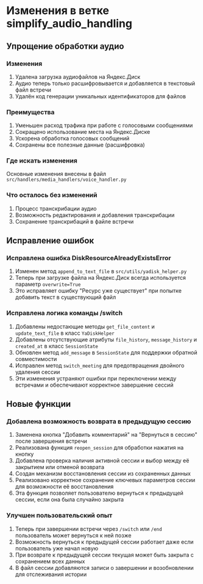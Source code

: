# Изменения в ветке simplify_audio_handling

## Упрощение обработки аудио

### Изменения
1. Удалена загрузка аудиофайлов на Яндекс.Диск
2. Аудио теперь только расшифровывается и добавляется в текстовый файл встречи
3. Удалён код генерации уникальных идентификаторов для файлов

### Преимущества
1. Уменьшен расход трафика при работе с голосовыми сообщениями
2. Сокращено использование места на Яндекс.Диске
3. Ускорена обработка голосовых сообщений
4. Сохранены все полезные данные (расшифровка)

### Где искать изменения
Основные изменения внесены в файл `src/handlers/media_handlers/voice_handler.py`

### Что осталось без изменений
1. Процесс транскрибации аудио
2. Возможность редактирования и добавления транскрибации
3. Сохранение транскрибаций в файле встречи

## Исправление ошибок

### Исправлена ошибка DiskResourceAlreadyExistsError
1. Изменен метод `append_to_text_file` в `src/utils/yadisk_helper.py`
2. Теперь при загрузке файла на Яндекс.Диск всегда используется параметр `overwrite=True`
3. Это исправляет ошибку "Ресурс уже существует" при попытке добавить текст в существующий файл

### Исправлена логика команды /switch
1. Добавлены недостающие методы `get_file_content` и `update_text_file` в класс `YaDiskHelper`
2. Добавлены отсутствующие атрибуты `file_history`, `message_history` и `created_at` в класс `SessionState`
3. Обновлен метод `add_message` в `SessionState` для поддержки обратной совместимости
4. Исправлен метод `switch_meeting` для предотвращения двойного удаления сессии
5. Эти изменения устраняют ошибки при переключении между встречами и обеспечивают корректное завершение сессий

## Новые функции

### Добавлена возможность возврата в предыдущую сессию
1. Заменена кнопка "Добавить комментарий" на "Вернуться в сессию" после завершения встречи
2. Реализована функция `reopen_session` для обработки нажатия на кнопку
3. Добавлена проверка наличия активной сессии и выбор между её закрытием или отменой возврата
4. Создан механизм восстановления сессии из сохраненных данных
5. Реализовано корректное сохранение ключевых параметров сессии для возможности её восстановления
6. Эта функция позволяет пользователю вернуться к предыдущей сессии, если она была случайно закрыта

### Улучшен пользовательский опыт
1. Теперь при завершении встречи через `/switch` или `/end` пользователь может вернуться к ней позже
2. Возможность вернуться к предыдущей сессии работает даже если пользователь уже начал новую
3. При возврате к предыдущей сессии текущая может быть закрыта с сохранением всех данных
4. В файл сессии добавляются записи о завершении и возобновлении для отслеживания истории 